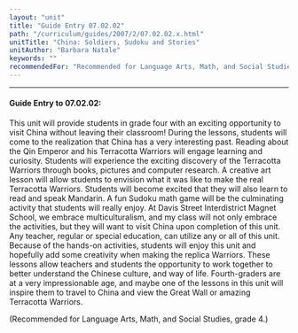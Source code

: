 ```yaml
---
layout: "unit"
title: "Guide Entry 07.02.02"
path: "/curriculum/guides/2007/2/07.02.02.x.html"
unitTitle: "China: Soldiers, Sudoku and Stories"
unitAuthor: "Barbara Natale"
keywords: ""
recommendedFor: "Recommended for Language Arts, Math, and Social Studies, grade 4."
---
```

<body>
<hr/>
 <h4>
  Guide Entry to 07.02.02:
 </h4>
 <p>
  This unit will provide students in grade four with an exciting opportunity to visit China without leaving their classroom! During the lessons, students will come to the realization that China has a very interesting past. Reading about the Qin Emperor and his Terracotta Warriors will engage learning and curiosity. Students will experience the exciting discovery of the Terracotta Warriors through books, pictures and computer research. A creative art lesson will allow students to envision what it was like to make the real Terracotta Warriors. Students will become excited that they will also learn to read and speak Mandarin. A fun Sudoku math game will be the culminating activity that students will really enjoy. At Davis Street Interdistrict Magnet School, we embrace multiculturalism, and my class will not only embrace the activities, but they will want to visit China upon completion of this unit. Any teacher, regular or special education, can utilize any or all of this unit. Because of the hands-on activities, students will enjoy this unit and hopefully add some creativity when making the replica Warriors. These lessons allow teachers and students the opportunity to work together to better understand the Chinese culture, and way of life. Fourth-graders are at a very impressionable age, and maybe one of the lessons in this unit will inspire them to travel to China and view the Great Wall or amazing Terracotta Warriors.
 </p>
<p>
  (Recommended for Language Arts, Math, and Social Studies, grade 4.)
 </p>

</body>